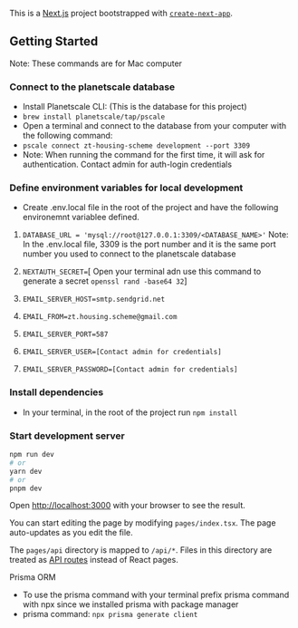 This is a [Next.js](https://nextjs.org/) project bootstrapped with [`create-next-app`](https://github.com/vercel/next.js/tree/canary/packages/create-next-app).

## Getting Started 

Note: These commands are for Mac computer

### Connect to the planetscale database
- Install Planetscale CLI: (This is the database for this project) 
- ```brew install planetscale/tap/pscale```
- Open a terminal and connect to the database from your computer with the following command:
- ```pscale connect zt-housing-scheme development --port 3309```
- Note: When running the command for the first time, it will ask for authentication. Contact admin for auth-login credentials

### Define environment variables for local development
- Create .env.local file in the root of the project and have the following environemnt variablee defined.

1) ```DATABASE_URL = 'mysql://root@127.0.0.1:3309/<DATABASE_NAME>'``` 
Note: In the .env.local file, 3309 is the port number and it is the same port number you used to connect to the planetscale database

2) `NEXTAUTH_SECRET=`[ Open your terminal adn use this command to generate a secret `openssl rand -base64 32`]
3) `EMAIL_SERVER_HOST=smtp.sendgrid.net`
4) `EMAIL_FROM=zt.housing.scheme@gmail.com`
5) `EMAIL_SERVER_PORT=587`
6) `EMAIL_SERVER_USER=[Contact admin for credentials]`
7) `EMAIL_SERVER_PASSWORD=[Contact admin for credentials]`

### Install dependencies
- In your terminal, in the root of the project run `npm install`

### Start development server

```bash
npm run dev
# or
yarn dev
# or
pnpm dev
```

Open [http://localhost:3000](http://localhost:3000) with your browser to see the result.

You can start editing the page by modifying `pages/index.tsx`. The page auto-updates as you edit the file.

The `pages/api` directory is mapped to `/api/*`. Files in this directory are treated as [API routes](https://nextjs.org/docs/api-routes/introduction) instead of React pages.

Prisma ORM
- To use the prisma command with your terminal prefix prisma command with npx since we installed prisma with package manager
- prisma command: ```npx prisma generate client```


